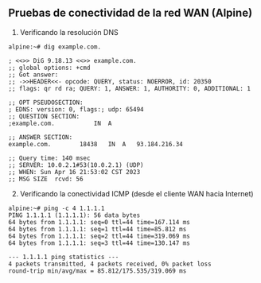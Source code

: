 ## Pruebas de conectividad de la red WAN (Alpine)

1. Verificando la resolución DNS

```
alpine:~# dig example.com.

; <<>> DiG 9.18.13 <<>> example.com.
;; global options: +cmd
;; Got answer:
;; ->>HEADER<<- opcode: QUERY, status: NOERROR, id: 20350
;; flags: qr rd ra; QUERY: 1, ANSWER: 1, AUTHORITY: 0, ADDITIONAL: 1

;; OPT PSEUDOSECTION:
; EDNS: version: 0, flags:; udp: 65494
;; QUESTION SECTION:
;example.com.			IN	A

;; ANSWER SECTION:
example.com.		18438	IN	A	93.184.216.34

;; Query time: 140 msec
;; SERVER: 10.0.2.1#53(10.0.2.1) (UDP)
;; WHEN: Sun Apr 16 21:53:02 CST 2023
;; MSG SIZE  rcvd: 56
```

2. Verificando la conectividad ICMP (desde el cliente WAN hacia Internet)

```
alpine:~# ping -c 4 1.1.1.1
PING 1.1.1.1 (1.1.1.1): 56 data bytes
64 bytes from 1.1.1.1: seq=0 ttl=44 time=167.114 ms
64 bytes from 1.1.1.1: seq=1 ttl=44 time=85.812 ms
64 bytes from 1.1.1.1: seq=2 ttl=44 time=319.069 ms
64 bytes from 1.1.1.1: seq=3 ttl=44 time=130.147 ms

--- 1.1.1.1 ping statistics ---
4 packets transmitted, 4 packets received, 0% packet loss
round-trip min/avg/max = 85.812/175.535/319.069 ms
```
